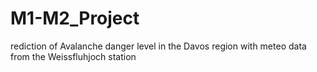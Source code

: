 # M1-M2_Project
 rediction of Avalanche danger level in the Davos region with meteo data from the Weissfluhjoch station

